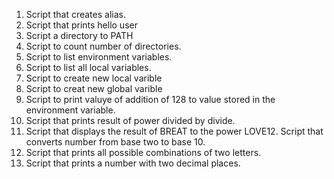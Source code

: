 1. Script that creates alias.
2. Script that prints hello user
3. Script a directory to PATH
4. Script to count number of directories.
5. Script to list environment variables.
6. Script to list all local variables.
7. Script to create new local varible
8. Script to creat new global varible
9. Script to print valuye of addition of 128 to value stored in the environment variable.
10. Script that prints result of power divided by divide.
11. Script that displays the result of BREAT to the power LOVE12. Script that converts number from base two to base 10.
13. Script that prints all possible combinations of two letters.
14. Script that prints a number with two decimal places.
